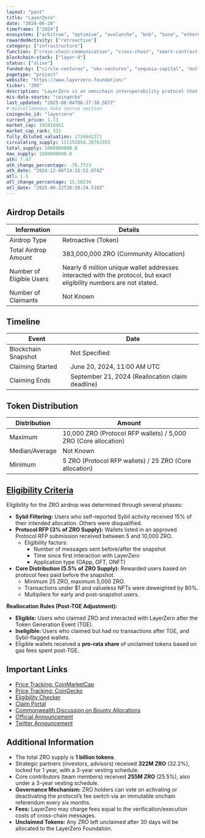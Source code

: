 ```yaml
---
layout: "post"
title: "LayerZero"
date: "2024-06-20"
timeframe: ["2024"]
ecosystem: ["arbitrum", "optimism", "avalanche", "bnb", "base", "ethereum", "polygon"]
rewardedActivity: ["retroactive"]
category: ["infrastructure"]
function: ["cross-chain-communication", "cross-chain", "smart-contract-platform"]
blockchain-stack: ["layer-0"]
status: ["alive"]
funded-by: ["circle-ventures", "okx-ventures", "sequoia-capital", "multicoin-capital"]
pagetype: "project"
website: "https://www.layerzero.foundation/"
ticker: "ZRO"
description: "LayerZero is an omnichain interoperability protocol that enables censorship-resistant messaging and permissionless development through immutable smart contracts."
mis-data-source: "coingecko"
last_updated: "2025-08-04T06:37:30.567Z"
# miscellaneous data source section
coingecko_id: "layerzero"
current_price: 1.73
market_cap: 192810451
market_cap_rank: 321
fully_diluted_valuation: 1734642371
circulating_supply: 111152854.20763355
total_supply: 1000000000.0
max_supply: 1000000000.0
ath: 7.47
ath_change_percentage: -76.7723
ath_date: "2024-12-06T14:15:52.674Z"
atl: 1.5
atl_change_percentage: 15.50234
atl_date: "2025-06-22T20:20:24.510Z"
---
```


## Airdrop Details

| Information              | Details                                                                                                              |
| ------------------------ | -------------------------------------------------------------------------------------------------------------------- |
| Airdrop Type             | Retroactive (Token)                                                                                                  |
| Total Airdrop Amount     | 383,000,000 ZRO (Community Allocation)                                                                               |
| Number of Eligible Users | Nearly 6 million unique wallet addresses interacted with the protocol, but exact eligibility numbers are not stated. |
| Number of Claimants      | Not Known                                                                                                            |

## Timeline

| Event               | Date                                             |
| ------------------- | ------------------------------------------------ |
| Blockchain Snapshot | Not Specified                                    |
| Claiming Started    | June 20, 2024, 11:00 AM UTC                      |
| Claiming Ends       | September 21, 2024 (Reallocation claim deadline) |

## Token Distribution

| Distribution   | Amount                                                          |
| -------------- | --------------------------------------------------------------- |
| Maximum        | 10,000 ZRO (Protocol RFP wallets) / 5,000 ZRO (Core allocation) |
| Median/Average | Not Known                                                       |
| Minimum        | 5 ZRO (Protocol RFP wallets) / 25 ZRO (Core allocation)         |

## [Eligibility Criteria](https://www.layerzero.foundation/eligibility)

Eligibility for the ZRO airdrop was determined through several phases:

- **Sybil Filtering:** Users who self-reported Sybil activity received 15% of their intended allocation. Others were disqualified.
- **Protocol RFP (3% of ZRO Supply):** Wallets listed in an approved Protocol RFP submission received between 5 and 10,000 ZRO.
  - Eligibility factors:
    - Number of messages sent before/after the snapshot
    - Time since first interaction with LayerZero
    - Application type (OApp, OFT, ONFT)
- **Core Distribution (5.5% of ZRO Supply):** Rewarded users based on protocol fees paid before the snapshot.
  - Minimum 25 ZRO, maximum 5,000 ZRO.
  - Transactions under $1 and valueless NFTs were deweighted by 80%.
  - Multipliers for early and post-snapshot users.

**Reallocation Rules (Post-TGE Adjustment):**

- **Eligible:** Users who claimed ZRO and interacted with LayerZero after the Token Generation Event (TGE).
- **Ineligible:** Users who claimed but had no transactions after TGE, and Sybil-flagged wallets.
- Eligible wallets received a **pro-rata share** of unclaimed tokens based on gas fees spent post-TGE.

## Important Links

- [Price Tracking: CoinMarketCap](https://coinmarketcap.com/currencies/zro/)
- [Price Tracking: CoinGecko](https://www.coingecko.com/en/coins/zro/)
- [Eligibility Checker](https://www.layerzero.foundation/eligibility)
- [Claim Portal](https://layerzero.foundation/claim)
- [Commonwealth Discussion on Bounty Allocations](https://commonwealth.im/layerzero/discussion/24973-previously-unreviewed-bounty-hunter-allocations-other-updates)
- [Official Announcement](https://info.layerzero.foundation/introducing-zro-d39df554a9b7)
- [Twitter Announcement](https://x.com/LayerZero_Fndn/status/1837228529282334736)

## Additional Information

- The total ZRO supply is **1 billion tokens**.
- Strategic partners (investors, advisors) received **322M ZRO** (32.2%), locked for 1 year, with a 3-year vesting schedule.
- Core contributors (team members) received **255M ZRO** (25.5%), also under a 3-year vesting schedule.
- **Governance Mechanism:** ZRO holders can vote on activating or deactivating the protocol’s fee switch via an immutable onchain referendum every six months.
- **Fees:** LayerZero may charge fees equal to the verification/execution costs of cross-chain messages.
- **Unclaimed Tokens:** Any ZRO left unclaimed after 30 days will be allocated to the LayerZero Foundation.